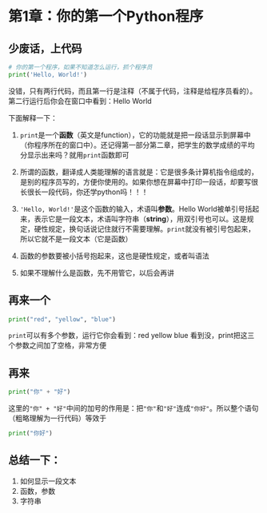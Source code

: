 # 第1章：你的第一个Python程序

## 少废话，上代码

```python
# 你的第一个程序，如果不知道怎么运行，抓个程序员
print('Hello, World!')
```

没错，只有两行代码，而且第一行是注释（不属于代码，注释是给程序员看的）。第二行运行后你会在窗口中看到：Hello World

下面解释一下：

1. `print`是一个**函数**（英文是function），它的功能就是把一段话显示到屏幕中（你程序所在的窗口中）。还记得第一部分第二章，把学生的数学成绩的平均分显示出来吗？就用`print`函数即可

2. 所谓的函数，翻译成人类能理解的语言就是：它是很多条计算机指令组成的，是别的程序员写的，方便你使用的。如果你想在屏幕中打印一段话，却要写很长很长一段代码，你还学python吗！！！

3. `'Hello, World!'`是这个函数的输入，术语叫**参数**。Hello World被单引号括起来，表示它是一段文本，术语叫字符串（**string**），用双引号也可以。这是规定，硬性规定，换句话说记住就行不需要理解。`print`就没有被引号包起来，所以它就不是一段文本（它是函数）

4. 函数的参数要被小括号抱起来，这也是硬性规定，或者叫语法

5. 如果不理解什么是函数，先不用管它，以后会再讲


## 再来一个
```python
print("red", "yellow", "blue")
```

`print`可以有多个参数，运行它你会看到：red yellow blue 看到没，print把这三个参数之间加了空格，非常方便


## 再来
```python
print("你" + "好")
```
这里的`"你" + "好"`中间的加号的作用是：把`"你"`和`"好"`连成`"你好"`。所以整个语句（粗略理解为一行代码）等效于

```python
print("你好")
```

## 总结一下：
1. 如何显示一段文本
2. 函数，参数
3. 字符串